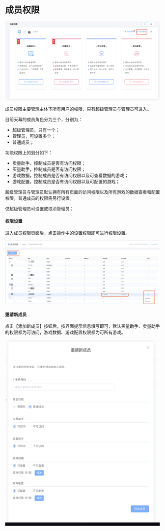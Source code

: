 # 成员权限

![](.gitbook/assets/image%20%28151%29.png)

成员权限主要管理主体下所有用户的权限，只有超级管理员与管理员可进入。

目前天幕的成员角色分为三个，分别为：

* 超级管理员，只有一个；
* 管理员，可设置多个；
* 普通成员；

功能权限上的划分如下：

* 卖量助手，控制成员是否有访问权限；
* 买量助手，控制成员是否有访问权限；
* 游戏数据，控制成员是否有访问权限以及可查看数据的游戏；
* 游戏配置，控制成员是否有访问权限以及可配置的游戏；

超级管理员与管理员默认拥有所有页面的访问权限以及所有游戏的数据查看和配置权限，普通成员的权限需另行设置。

仅超级管理员可设置或取消管理员；

#### 权限设置

进入成员权限页面后，点击操作中的设置权限即可进行权限设置。

![](.gitbook/assets/image%20%2825%29.png)

#### 邀请新成员

点击【添加新成员】按钮后，按界面提示信息填写即可，默认买量助手、卖量助手的权限都为可访问，游戏数据、游戏配置权限都为可所有游戏。

![](.gitbook/assets/image%20%2894%29.png)


